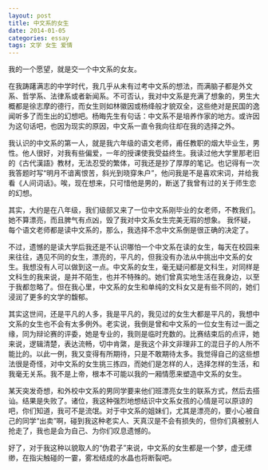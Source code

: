 ```yaml
---
layout: post
title: 中文系的女生
date: 2014-01-05
categories: essay
tags: 文学 女生 爱情
---
```


我的一个愿望，就是交一个中文系的女友。

在我踌躇满志的中学时代，我几乎从未有过考中文系的想法，而满脑子都是外文系、哲学系、法律系或者新闻系。不可否认，我对中文系是充满了想象的，男生大概都是徐志摩的德行，而女生则如林徽因或杨绛般才貌双全，这些绝对是民国的逸闻听多了而生出的幻想吧。杨晦先生有句话：中文系不是培养作家的地方。或许因为这句话吧，也因为现实的原因，中文系一直令我向往却在我的选择之外。

我认识的中文系的第一人，就是我六年级的语文老师，甫任教职的烟大毕业生，男性。他人很好，对我有些偏爱，一年的授课使我受益终生。我读过他大学里那老旧的《古代漢語》教材，无法忍受的繁体，可我还是抄了厚厚的笔记。也记得有一次我答题时写“明月不谙离恨苦，斜光到晓穿朱户”，他问我是不是喜欢宋词，并给我看《人间词话》。唉，现在想来，只可惜他是男的，断送了我曾有过的关于师生恋的幻想。

其实，大约是在八年级，我们级部又来了一位中文系刚毕业的女老师，不教我们。她不算漂亮，而且脾气有点凶，毁了我对中文系女生完美无瑕的想象。
我怀疑，每个语文老师都是读中文系的，那么，我选择不念中文系倒是很正确的决定了。

不过，遗憾的是读大学后我还是不认识哪怕一个中文系在读的女生，每天在校园来来往往，遇见不同的女生，漂亮的，平凡的，但我没有办法从中挑出中文系的女生。我想没有人可以做到这一点。中文系的女生，毫无疑问都是文科生，对同样是文科生的我来说，是并不陌生，也并不特殊的。她们曾真实地生活在我身边，以至于我都忽略了。但在我心里，中文系的女生和单纯的文科女又是有些不同的，她们浸润了更多的文学的馥郁。

其实这世间，还是平凡的人多，我是平凡的，我见过的女生大都是平凡的，我想中文系的女生也不会有太多例外。老实说，我倒是曾和中文系的一位女生有过一面之缘，同为辩论赛的评委，她是专业的，我则是临时充数的。比赛结束后的点评，她来说，逻辑清楚，表达流畅，切中肯綮，是我这个非文非理非工的混日子的人所不能比的。以此一例，我又变得有所期待，只是不敢期待太多。我觉得自己的这些想法很是奇怪，对中文系的女生挑三拣四，而她们是怎样的人，选择怎样的生活，和我毫无关系。我不是上帝，根本不可能以我的一厢情愿来塑造中文系的女生。

某天突发奇想，和外校中文系的男同学要来他们班漂亮女生的联系方式，然后去搭讪。结果是失败了。诸位，我这种强烈地想结识中文系女孩的心情是可以原谅的吧，你们知道，我可不是流氓。对于中文系的姐妹们，尤其是漂亮的，要小心被自己的同学“出卖”啊，碰到我这种老实人、天真汉是不会有损失的，但你们真被别人抢走了，我也是会为自己、为你们叹息遗憾的。

好了，对于我这种以貌取人的“伪君子”来说，中文系的女生都是一个梦，虚无缥缈，在指尖触碰的一霎，雾凇结成的水晶也将断裂吧。



